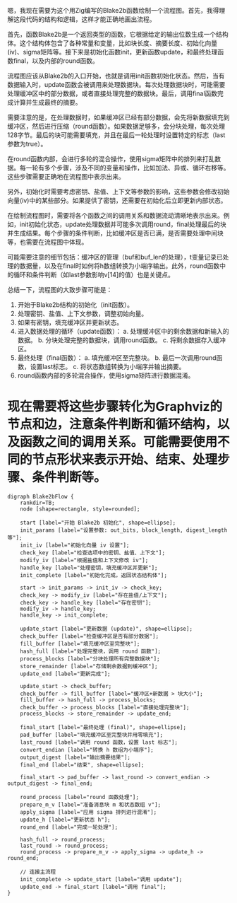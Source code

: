 嗯，我现在需要为这个用Zig编写的Blake2b函数绘制一个流程图。首先，我得理解这段代码的结构和逻辑，这样才能正确地画出流程。

首先，函数Blake2b是一个返回类型的函数，它根据给定的输出位数生成一个结构体。这个结构体包含了各种常量和变量，比如块长度、摘要长度、初始化向量(iv)、sigma矩阵等。接下来是初始化函数init，更新函数update，和最终处理函数final，以及内部的round函数。

流程图应该从Blake2b的入口开始，也就是调用init函数初始化状态。然后，当有数据输入时，update函数会被调用来处理数据块。每次处理数据块时，可能需要处理缓冲区中的部分数据，或者直接处理完整的数据块。最后，调用final函数完成计算并生成最终的摘要。

需要注意的是，在处理数据时，如果缓冲区已经有部分数据，会先将新数据填充到缓冲区，然后进行压缩（round函数）。如果数据足够多，会分块处理，每次处理128字节。最后的块可能需要填充，并且在最后一轮处理时设置特定的标志（last参数为true）。

在round函数内部，会进行多轮的混合操作，使用sigma矩阵中的排列来打乱数据。每一轮有多个步骤，涉及不同的变量和操作，比如加法、异或、循环右移等。这些步骤需要正确地在流程图中表示出来。

另外，初始化时需要考虑密钥、盐值、上下文等参数的影响，这些参数会修改初始向量(iv)中的某些部分。如果提供了密钥，还需要在初始化后立即更新内部状态。

在绘制流程图时，需要将各个函数之间的调用关系和数据流动清晰地表示出来。例如，init初始化状态，update处理数据并可能多次调用round，final处理最后的块并生成结果。每个步骤的条件判断，比如缓冲区是否已满，是否需要处理中间块等，也需要在流程图中体现。

可能需要注意的细节包括：缓冲区的管理（buf和buf_len的处理），t变量记录已处理的数据量，以及在final时如何将h数组转换为小端序输出。此外，round函数中的循环和条件判断（如last参数影响v[14]的值）也是关键点。

总结一下，流程图的大致步骤可能是：

1. 开始于Blake2b结构的初始化（init函数）。
2. 处理密钥、盐值、上下文参数，调整初始向量。
3. 如果有密钥，填充缓冲区并更新状态。
4. 进入数据处理的循环（update函数）：
   a. 处理缓冲区中的剩余数据和新输入的数据。
   b. 分块处理完整的数据块，调用round函数。
   c. 将剩余数据存入缓冲区。
5. 最终处理（final函数）：
   a. 填充缓冲区至完整块。
   b. 最后一次调用round函数，设置last标志。
   c. 将状态数组转换为小端序并输出摘要。
6. round函数内部的多轮混合操作，使用sigma矩阵进行数据混淆。

现在需要将这些步骤转化为Graphviz的节点和边，注意条件判断和循环结构，以及函数之间的调用关系。可能需要使用不同的节点形状来表示开始、结束、处理步骤、条件判断等。
================================================
```graphviz
digraph Blake2bFlow {
    rankdir=TB;
    node [shape=rectangle, style=rounded];

    start [label="开始 Blake2b 初始化", shape=ellipse];
    init_params [label="设置参数: out_bits, block_length, digest_length 等"];
    init_iv [label="初始化向量 iv 设置"];
    check_key [label="检查选项中的密钥、盐值、上下文"];
    modify_iv [label="根据盐值和上下文修改 iv"];
    handle_key [label="处理密钥，填充缓冲区并更新"];
    init_complete [label="初始化完成，返回状态结构体"];

    start -> init_params -> init_iv -> check_key;
    check_key -> modify_iv [label="存在盐值/上下文"];
    check_key -> handle_key [label="存在密钥"];
    modify_iv -> handle_key;
    handle_key -> init_complete;

    update_start [label="更新数据 (update)", shape=ellipse];
    check_buffer [label="检查缓冲区是否有部分数据"];
    fill_buffer [label="填充缓冲区至完整块"];
    hash_full [label="处理完整块，调用 round 函数"];
    process_blocks [label="分块处理所有完整数据块"];
    store_remainder [label="存储剩余数据到缓冲区"];
    update_end [label="更新完成"];

    update_start -> check_buffer;
    check_buffer -> fill_buffer [label="缓冲区+新数据 > 块大小"];
    fill_buffer -> hash_full -> process_blocks;
    check_buffer -> process_blocks [label="直接处理完整块"];
    process_blocks -> store_remainder -> update_end;

    final_start [label="最终处理 (final)", shape=ellipse];
    pad_buffer [label="填充缓冲区至完整块并用零填充"];
    last_round [label="调用 round 函数，设置 last 标志"];
    convert_endian [label="转换 h 数组为小端序"];
    output_digest [label="输出摘要结果"];
    final_end [label="结束", shape=ellipse];

    final_start -> pad_buffer -> last_round -> convert_endian -> output_digest -> final_end;

    round_process [label="round 函数处理"];
    prepare_m_v [label="准备消息块 m 和状态数组 v"];
    apply_sigma [label="应用 sigma 排列进行混淆"];
    update_h [label="更新状态 h"];
    round_end [label="完成一轮处理"];

    hash_full -> round_process;
    last_round -> round_process;
    round_process -> prepare_m_v -> apply_sigma -> update_h -> round_end;

    // 连接主流程
    init_complete -> update_start [label="调用 update"];
    update_end -> final_start [label="调用 final"];
}
```